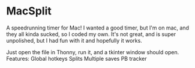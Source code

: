 # MacSplit
A speedrunning timer for Mac! I wanted a good timer, but I'm on mac, and they all kinda sucked, so I coded my own. It's not great, and is super unpolished, but I had fun with it and hopefully it works.

Just open the file in Thonny, run it, and a tkinter window should open.
Features:
Global hotkeys
Splits
Multiple saves
PB tracker


